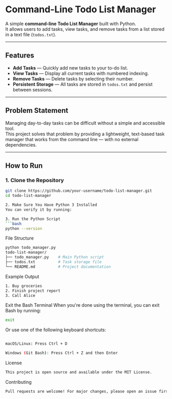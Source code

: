 # Command-Line Todo List Manager

A simple **command-line Todo List Manager** built with Python.  
It allows users to add tasks, view tasks, and remove tasks from a list stored in a text file (`todos.txt`).

---

## Features

- **Add Tasks** — Quickly add new tasks to your to-do list.
- **View Tasks** — Display all current tasks with numbered indexing.
- **Remove Tasks** — Delete tasks by selecting their number.
- **Persistent Storage** — All tasks are stored in `todos.txt` and persist between sessions.

---

## Problem Statement

Managing day-to-day tasks can be difficult without a simple and accessible tool.  
This project solves that problem by providing a lightweight, text-based task manager that works from the command line — with no external dependencies.

---

## How to Run

### 1. Clone the Repository

```bash
git clone https://github.com/your-username/todo-list-manager.git
cd todo-list-manager

2. Make Sure You Have Python 3 Installed
You can verify it by running:

3. Run the Python Script
```bash
python --version
```

 File Structure
 ```bash
python todo_manager.py
todo-list-manager/
├── todo_manager.py    # Main Python script
├── todos.txt          # Task storage file
└── README.md          # Project documentation
```

Example Output
 ```bash
1. Buy groceries
2. Finish project report
3. Call Alice
```

Exit the Bash Terminal
When you're done using the terminal, you can exit Bash by running:
 ```bash
exit
```
Or use one of the following keyboard shortcuts:
 ```bash

macOS/Linux: Press Ctrl + D

Windows (Git Bash): Press Ctrl + Z and then Enter
```




License
 ```bash
This project is open source and available under the MIT License.
```

Contributing
 ```bash
Pull requests are welcome! For major changes, please open an issue first to discuss what you would like to change.
```



